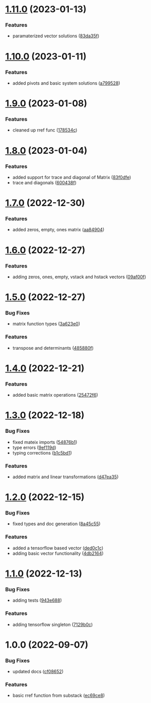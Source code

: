 # [1.11.0](https://github.com/repetere/jsonstack-math/compare/v1.10.0...v1.11.0) (2023-01-13)


### Features

* paramaterized vector solutions ([83da35f](https://github.com/repetere/jsonstack-math/commit/83da35ff68366b69e7e01e9a501b0583016a15f9))

# [1.10.0](https://github.com/repetere/jsonstack-math/compare/v1.9.0...v1.10.0) (2023-01-11)


### Features

* added pivots and basic system solutions ([a799528](https://github.com/repetere/jsonstack-math/commit/a799528f74b857f98898a5502f45d48f6fbefde1))

# [1.9.0](https://github.com/repetere/jsonstack-math/compare/v1.8.0...v1.9.0) (2023-01-08)


### Features

* cleaned up rref func ([178534c](https://github.com/repetere/jsonstack-math/commit/178534c5205e4a5c9b49627453ad14258d4bd1b8))

# [1.8.0](https://github.com/repetere/jsonstack-math/compare/v1.7.0...v1.8.0) (2023-01-04)


### Features

* added support for trace and diagonal of Matrix ([83f0dfe](https://github.com/repetere/jsonstack-math/commit/83f0dfeea6ad5ebe131007cace6de9678a8e8bb7))
* trace and diagonals ([600438f](https://github.com/repetere/jsonstack-math/commit/600438f9b06d6e439449e566c2e19f739c75681e))

# [1.7.0](https://github.com/repetere/jsonstack-math/compare/v1.6.0...v1.7.0) (2022-12-30)


### Features

* added zeros, empty, ones matrix ([aa84904](https://github.com/repetere/jsonstack-math/commit/aa84904ab2be9cc8ed5635d46c4a955fbc1fcdd0))

# [1.6.0](https://github.com/repetere/jsonstack-math/compare/v1.5.0...v1.6.0) (2022-12-27)


### Features

* adding zeros, ones, empty, vstack and hstack vectors ([09af00f](https://github.com/repetere/jsonstack-math/commit/09af00fb3265fd90e359c32dd5a91e55bf3cc9c9))

# [1.5.0](https://github.com/repetere/jsonstack-math/compare/v1.4.0...v1.5.0) (2022-12-27)


### Bug Fixes

* matrix function types ([3a623e0](https://github.com/repetere/jsonstack-math/commit/3a623e05333e29f5fa00eed3da4affc4e8751543))


### Features

* transpose and determinants ([485880f](https://github.com/repetere/jsonstack-math/commit/485880f02162484526d533a046c378825984bf40))

# [1.4.0](https://github.com/repetere/jsonstack-math/compare/v1.3.0...v1.4.0) (2022-12-21)


### Features

* added basic matrix operations ([25472f6](https://github.com/repetere/jsonstack-math/commit/25472f6806aad387e4db54091184560fc10938a9))

# [1.3.0](https://github.com/repetere/jsonstack-math/compare/v1.2.0...v1.3.0) (2022-12-18)


### Bug Fixes

* fixed mateix imports ([54876b1](https://github.com/repetere/jsonstack-math/commit/54876b174ec31946ce2a05a3f78afbdb4c85ef9a))
* type errors ([9ef119d](https://github.com/repetere/jsonstack-math/commit/9ef119da5d55625fad17fd641e081eeedf89c6b6))
* typing corrections ([b1c5bd1](https://github.com/repetere/jsonstack-math/commit/b1c5bd195c44426611650ce4f799a2f7c36868b4))


### Features

* added matrix and linear transformations ([d47ea35](https://github.com/repetere/jsonstack-math/commit/d47ea352e85e1287d7f7e7c3c819fd9cd312482b))

# [1.2.0](https://github.com/repetere/jsonstack-math/compare/v1.1.0...v1.2.0) (2022-12-15)


### Bug Fixes

* fixed types and doc generation ([8a45c55](https://github.com/repetere/jsonstack-math/commit/8a45c55fc854a227284e996591ca19fb8c9b5ad0))


### Features

* added a tensorflow based vector ([ded0c1c](https://github.com/repetere/jsonstack-math/commit/ded0c1c347f500d62b8ce5cc9a1995c49b468ebc))
* adding basic vector functionality ([4db2164](https://github.com/repetere/jsonstack-math/commit/4db21643623e1b0f6f82f6a64ff5ee745048eefd))

# [1.1.0](https://github.com/repetere/jsonstack-math/compare/v1.0.0...v1.1.0) (2022-12-13)


### Bug Fixes

* adding tests ([943e688](https://github.com/repetere/jsonstack-math/commit/943e68883218a141b1ac03fbb79299d88fc82833))


### Features

* adding tensorflow singleton ([7129b0c](https://github.com/repetere/jsonstack-math/commit/7129b0c42c00d69d5c425fc481fd7d0782d67786))

# 1.0.0 (2022-09-07)


### Bug Fixes

* updated docs ([cf08652](https://github.com/repetere/jsonstack-math/commit/cf086528fb34d5fba66a1b262942853c0b1b8f40))


### Features

* basic rref function from substack ([ec69ce8](https://github.com/repetere/jsonstack-math/commit/ec69ce847b64c720f701c206cdde98b0af1b9e7a))

